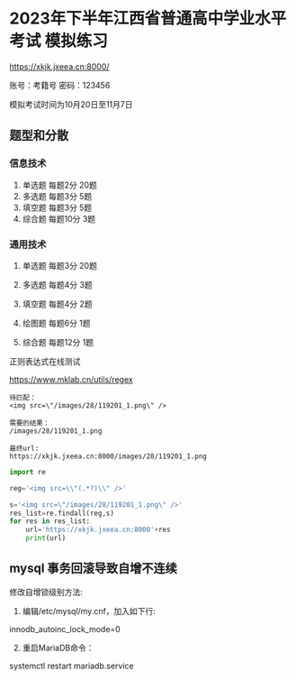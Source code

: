 # 2023年下半年江西省普通高中学业水平考试 模拟练习

https://xkjk.jxeea.cn:8000/

账号：考籍号
密码：123456

模拟考试时间为10月20日至11月7日

## 题型和分散

### 信息技术

1. 单选题 每题2分 20题
2. 多选题 每题3分 5题
3. 填空题 每题3分 5题
4. 综合题 每题10分 3题

### 通用技术

1. 单选题 每题3分 20题

2. 多选题 每题4分 3题

3. 填空题 每题4分 2题

4. 绘图题  每题6分 1题

5. 综合题  每题12分 1题

正则表达式在线测试

https://www.mklab.cn/utils/regex

```code
待匹配：
<img src=\"/images/28/119201_1.png\" />

需要的结果：
/images/28/119201_1.png

最终url:
https://xkjk.jxeea.cn:8000/images/28/119201_1.png
```

```python
import re

reg='<img src=\\"(.*?)\\" />'

s='<img src=\"/images/28/119201_1.png\" />'
res_list=re.findall(reg,s)
for res in res_list:
    url='https://xkjk.jxeea.cn:8000'+res
    print(url)
```
## mysql 事务回滚导致自增不连续

修改自增锁级别方法:

1. 编辑/etc/mysql/my.cnf，加入如下行:

innodb_autoinc_lock_mode=0

2. 重启MariaDB命令：

systemctl restart mariadb.service
